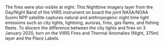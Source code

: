 The fires were also visible at night. This Nighttime imagery layer from the Day/Night Band of the VIIRS instrument on board the joint NASA/NOAA Suomi NPP satellite captures natural and anthropogenic night time light emissions such as city lights, lightning, auroras, fires, gas flares, and fishing fleets. To discern the difference between the city lights and fires on 3 January 2020, turn on the VIIRS Fires and Thermal Anomalies (Night, 375m) layer and the Place Labels.